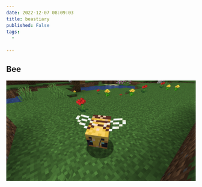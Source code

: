 ```yaml
---
date: 2022-12-07 08:09:03
title: beastiary
published: False
tags:
  -

---
```


## Bee

![](/bee.png)